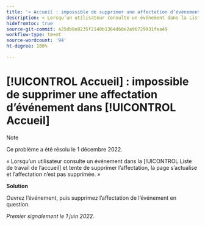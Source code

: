 ```yaml
---
title: '« Accueil : impossible de supprimer une affectation d’événement dans Accueil »'
description: « Lorsqu’un utilisateur consulte un événement dans la Liste de travail de l’accueil et tente de supprimer l’affectation, la page s’actualise et l’affectation n’est pas supprimée. »
hidefromtoc: true
source-git-commit: a25db8e8235f2140b1364d60e2a96729931fea49
workflow-type: tm+mt
source-wordcount: '94'
ht-degree: 100%

---
```



# [!UICONTROL Accueil] : impossible de supprimer une affectation d’événement dans [!UICONTROL Accueil]

>[!NOTE]
>
>Ce problème a été résolu le 1 décembre 2022.

« Lorsqu’un utilisateur consulte un événement dans la [!UICONTROL Liste de travail de l’accueil] et tente de supprimer l’affectation, la page s’actualise et l’affectation n’est pas supprimée. »

**Solution**

Ouvrez l’événement, puis supprimez l’affectation de l’événement en question.

_Premier signalement le 1 juin 2022._

